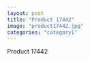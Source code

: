 ```yaml
---
layout: post
title: "Product 17442"
image: "product17442.jpg"
categories: "category1"
---
```

Product 17442
